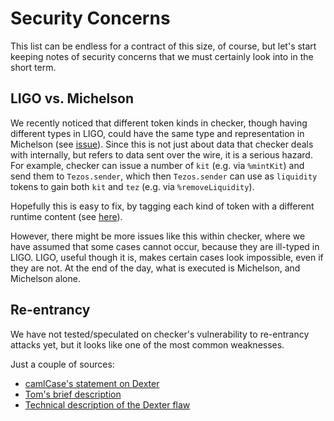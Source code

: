 # Security Concerns

This list can be endless for a contract of this size, of course, but let's
start keeping notes of security concerns that we must certainly look into in
the short term.

## LIGO vs. Michelson

We recently noticed that different token kinds in checker, though having
different types in LIGO, could have the same type and representation in
Michelson (see [issue](https://github.com/tzConnectBerlin/huxian/issues/34)).
Since this is not just about data that checker deals with internally, but
refers to data sent over the wire, it is a serious hazard. For example, checker
can issue a number of `kit` (e.g. via `%mintKit`) and send them to
`Tezos.sender`, which then `Tezos.sender` can use as `liquidity` tokens to gain
both `kit` and `tez` (e.g. via `%removeLiquidity`).

Hopefully this is easy to fix, by tagging each kind of token with a different
runtime content (see
[here](https://github.com/tzConnectBerlin/huxian/pull/41)).

However, there might be more issues like this within checker, where we have
assumed that some cases cannot occur, because they are ill-typed in LIGO. LIGO,
useful though it is, makes certain cases look impossible, even if they are not.
At the end of the day, what is executed is Michelson, and Michelson alone.

## Re-entrancy

We have not tested/speculated on checker's vulnerability to re-entrancy
attacks yet, but it looks like one of the most common weaknesses.

Just a couple of sources:
* [camlCase's statement on Dexter](https://camlcase.medium.com/statement-on-dexter-eaa7eecd2147)
* [Tom's brief description](https://tezos-dev.slack.com/archives/G01AAK05N86/p1614223324016000?thread_ts=1614220765.015800&cid=G01AAK05N86)
* [Technical description of the Dexter flaw](https://blog.nomadic-labs.com/a-technical-description-of-the-dexter-flaw.html)

